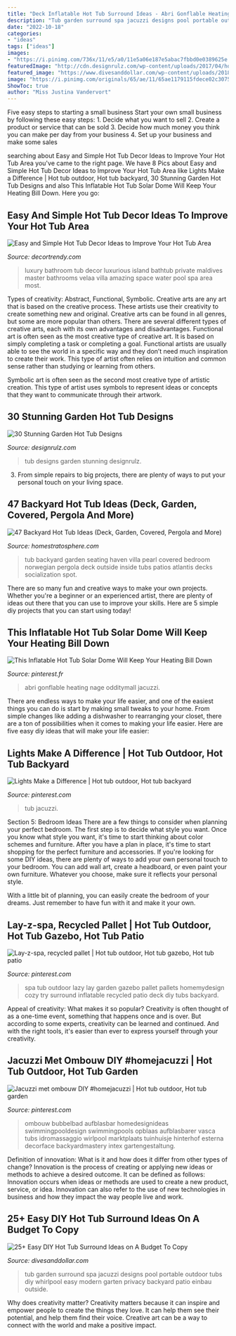 ```yaml
---
title: "Deck Inflatable Hot Tub Surround Ideas - Abri Gonflable Heating Nage Odditymall Jacuzzi"
description: "Tub garden surround spa jacuzzi designs pool portable outdoor tubs diy whirlpool easy modern garten privacy backyard patio einbau outside"
date: "2022-10-18"
categories:
- "ideas"
tags: ["ideas"]
images:
- "https://i.pinimg.com/736x/11/e5/a0/11e5a06e187e5abac7fbbd0e0389625e.jpg"
featuredImage: "http://cdn.designrulz.com/wp-content/uploads/2017/04/hot-tub-designs-designrulz-19.jpg"
featured_image: "https://www.divesanddollar.com/wp-content/uploads/2018/11/hot-tub-surround-ideas-26.jpg"
image: "https://i.pinimg.com/originals/65/ae/11/65ae1179115fdece02c3075143aece47.jpg"
ShowToc: true
author: "Miss Justina Vandervort"
---
```



Five easy steps to starting a small business
Start your own small business by following these easy steps: 1. Decide what you want to sell 2. Create a product or service that can be sold 3. Decide how much money you think you can make per day from your business 4. Set up your business and make some sales 
	

		
searching about Easy and Simple Hot Tub Decor Ideas to Improve Your Hot Tub Area you've came to the right page. We have 8 Pics about Easy and Simple Hot Tub Decor Ideas to Improve Your Hot Tub Area like Lights Make a Difference | Hot tub outdoor, Hot tub backyard, 30 Stunning Garden Hot Tub Designs and also This Inflatable Hot Tub Solar Dome Will Keep Your Heating Bill Down. Here you go:
		
    
## Easy And Simple Hot Tub Decor Ideas To Improve Your Hot Tub Area

<img loading=lazy src="https://decortrendy.com/wp-content/uploads/2020/06/Hot-Tub-Decor-3.jpg" onerror="this.onerror=null;this.src='https://tse2.mm.bing.net/th?id=OIP.yqhEgaUFtK3qDQq6yl1alQHaJ4&amp;pid=15.1';" alt="Easy and Simple Hot Tub Decor Ideas to Improve Your Hot Tub Area">

_Source: decortrendy.com_

>luxury bathroom tub decor luxurious island bathtub private maldives master bathrooms velaa villa amazing space water pool spa area most. 

	

Types of creativity: Abstract, Functional, Symbolic.
Creative arts are any art that is based on the creative process. These artists use their creativity to create something new and original. Creative arts can be found in all genres, but some are more popular than others. There are several different types of creative arts, each with its own advantages and disadvantages.
Functional art is often seen as the most creative type of creative art. It is based on simply completing a task or completing a goal. Functional artists are usually able to see the world in a specific way and they don’t need much inspiration to create their work. This type of artist often relies on intuition and common sense rather than studying or learning from others.

 Symbolic art is often seen as the second most creative type of artistic creation. This type of artist uses symbols to represent ideas or concepts that they want to communicate through their artwork.

    
## 30 Stunning Garden Hot Tub Designs

<img loading=lazy src="http://cdn.designrulz.com/wp-content/uploads/2017/04/hot-tub-designs-designrulz-19.jpg" onerror="this.onerror=null;this.src='https://tse1.mm.bing.net/th?id=OIP.3f-VltsGA0f3HzyHG-R6CgHaFh&amp;pid=15.1';" alt="30 Stunning Garden Hot Tub Designs">

_Source: designrulz.com_

>tub designs garden stunning designrulz. 

	

3. From simple repairs to big projects, there are plenty of ways to put your personal touch on your living space.

    
## 47 Backyard Hot Tub Ideas (Deck, Garden, Covered, Pergola And More)

<img loading=lazy src="https://s3.amazonaws.com/homestratosphere/wp-content/uploads/2016/01/22182556/21z-Backyard-Hot-Tub-Ideas-870x580.jpg" onerror="this.onerror=null;this.src='https://tse4.mm.bing.net/th?id=OIP.VTq8vBEe6a3OIdIBhP1OdwHaE8&amp;pid=15.1';" alt="47 Backyard Hot Tub Ideas (Deck, Garden, Covered, Pergola and More)">

_Source: homestratosphere.com_

>tub backyard garden seating haven villa pearl covered bedroom norwegian pergola deck outside inside tubs patios atlantis decks socialization spot. 

	

There are so many fun and creative ways to make your own projects. Whether you're a beginner or an experienced artist, there are plenty of ideas out there that you can use to improve your skills. Here are 5 simple diy projects that you can start using today!

    
## This Inflatable Hot Tub Solar Dome Will Keep Your Heating Bill Down

<img loading=lazy src="https://i.pinimg.com/736x/dc/96/ab/dc96ab971deb64885288ceb7865f1e33.jpg" onerror="this.onerror=null;this.src='https://tse2.mm.bing.net/th?id=OIP.u9fgcyHR_zhytUlrVTtHagHaE7&amp;pid=15.1';" alt="This Inflatable Hot Tub Solar Dome Will Keep Your Heating Bill Down">

_Source: pinterest.fr_

>abri gonflable heating nage odditymall jacuzzi. 

	

There are endless ways to make your life easier, and one of the easiest things you can do is start by making small tweaks to your home. From simple changes like adding a dishwasher to rearranging your closet, there are a ton of possibilities when it comes to making your life easier. Here are five easy diy ideas that will make your life easier: 

    
## Lights Make A Difference | Hot Tub Outdoor, Hot Tub Backyard

<img loading=lazy src="https://i.pinimg.com/736x/5f/8b/e4/5f8be4c25dd1dc972f5fafb3470afa66.jpg" onerror="this.onerror=null;this.src='https://tse4.mm.bing.net/th?id=OIP.v4jqTZif6_j8WtcuugyVEAHaE7&amp;pid=15.1';" alt="Lights Make a Difference | Hot tub outdoor, Hot tub backyard">

_Source: pinterest.com_

>tub jacuzzi. 

	

Section 5: Bedroom Ideas
There are a few things to consider when planning your perfect bedroom. The first step is to decide what style you want. Once you know what style you want, it's time to start thinking about color schemes and furniture. After you have a plan in place, it's time to start shopping for the perfect furniture and accessories.
If you're looking for some DIY ideas, there are plenty of ways to add your own personal touch to your bedroom. You can add wall art, create a headboard, or even paint your own furniture. Whatever you choose, make sure it reflects your personal style.

With a little bit of planning, you can easily create the bedroom of your dreams. Just remember to have fun with it and make it your own.

    
## Lay-z-spa, Recycled Pallet | Hot Tub Outdoor, Hot Tub Gazebo, Hot Tub Patio

<img loading=lazy src="https://i.pinimg.com/originals/65/ae/11/65ae1179115fdece02c3075143aece47.jpg" onerror="this.onerror=null;this.src='https://tse1.mm.bing.net/th?id=OIP.QDSOkkG0AdyPVZF-6e0UgAHaJ4&amp;pid=15.1';" alt="Lay-z-spa, recycled pallet | Hot tub outdoor, Hot tub gazebo, Hot tub patio">

_Source: pinterest.com_

>spa tub outdoor lazy lay garden gazebo pallet pallets homemydesign cozy try surround inflatable recycled patio deck diy tubs backyard. 

	

Appeal of creativity: What makes it so popular?
Creativity is often thought of as a one-time event, something that happens once and is over. But according to some experts, creativity can be learned and continued. And with the right tools, it's easier than ever to express yourself through your creativity.

    
## Jacuzzi Met Ombouw DIY #homejacuzzi | Hot Tub Outdoor, Hot Tub Garden

<img loading=lazy src="https://i.pinimg.com/736x/11/e5/a0/11e5a06e187e5abac7fbbd0e0389625e.jpg" onerror="this.onerror=null;this.src='https://tse3.mm.bing.net/th?id=OIP.EzllbR82hqmfksJXhbDBrQHaJ4&amp;pid=15.1';" alt="Jacuzzi met ombouw DIY #homejacuzzi | Hot tub outdoor, Hot tub garden">

_Source: pinterest.com_

>ombouw bubbelbad aufblasbar homedesignideas swimmingpooldesign swimmingpools opblaas aufblasbarer vasca tubs idromassaggio wirlpool marktplaats tuinhuisje hinterhof esterna decorface backyardmastery intex gartengestaltung. 

	

Definition of innovation: What is it and how does it differ from other types of change?
Innovation is the process of creating or applying new ideas or methods to achieve a desired outcome. It can be defined as follows: 
Innovation occurs when ideas or methods are used to create a new product, service, or idea. Innovation can also refer to the use of new technologies in business and how they impact the way people live and work.

    
## 25+ Easy DIY Hot Tub Surround Ideas On A Budget To Copy

<img loading=lazy src="https://www.divesanddollar.com/wp-content/uploads/2018/11/hot-tub-surround-ideas-26.jpg" onerror="this.onerror=null;this.src='https://tse4.mm.bing.net/th?id=OIP.LdwJ-v9BpRbttBFvBoIoAAHaF5&amp;pid=15.1';" alt="25+ Easy DIY Hot Tub Surround Ideas on A Budget To Copy">

_Source: divesanddollar.com_

>tub garden surround spa jacuzzi designs pool portable outdoor tubs diy whirlpool easy modern garten privacy backyard patio einbau outside. 

	

Why does creativity matter?
Creativity matters because it can inspire and empower people to create the things they love. It can help them see their potential, and help them find their voice. Creative art can be a way to connect with the world and make a positive impact.

